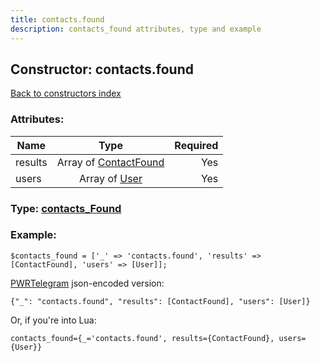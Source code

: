 ```yaml
---
title: contacts.found
description: contacts_found attributes, type and example
---
```

## Constructor: contacts.found  
[Back to constructors index](index.md)



### Attributes:

| Name     |    Type       | Required |
|----------|:-------------:|---------:|
|results|Array of [ContactFound](../types/ContactFound.md) | Yes|
|users|Array of [User](../types/User.md) | Yes|



### Type: [contacts\_Found](../types/contacts_Found.md)


### Example:

```
$contacts_found = ['_' => 'contacts.found', 'results' => [ContactFound], 'users' => [User]];
```  

[PWRTelegram](https://pwrtelegram.xyz) json-encoded version:

```
{"_": "contacts.found", "results": [ContactFound], "users": [User]}
```


Or, if you're into Lua:  


```
contacts_found={_='contacts.found', results={ContactFound}, users={User}}

```


